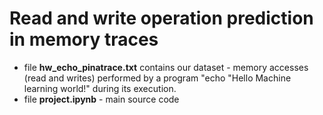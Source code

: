 # Read and write operation prediction in memory traces

 - file **hw_echo_pinatrace.txt** contains our dataset - memory accesses (read and writes) performed by a program "echo "Hello Machine learning world!" during its execution.
 - file **project.ipynb** - main source code

